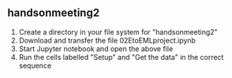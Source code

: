 ## handsonmeeting2

1. Create a directory in your file system for "handsonmeeting2"
2. Download and transfer the file 02EtoEMLproject.ipynb
3. Start Jupyter notebook and open the above file
4. Run the cells labelled "Setup" and "Get the data" in the correct sequence
